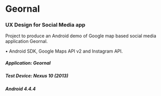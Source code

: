 # Geornal 
### UX Design for Social Media app

Project to produce an Android demo of Google map based social media application Geornal.

•	Android SDK, Google Maps API v2 and Instagram API.

##### Application: Geornal
##### Test Device: Nexus 10 (2013)
##### Android 4.4.4
